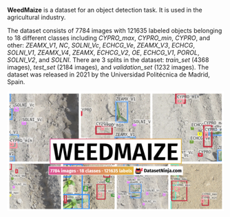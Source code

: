 **WeedMaize** is a dataset for an object detection task. It is used in the agricultural industry. 

The dataset consists of 7784 images with 121635 labeled objects belonging to 18 different classes including *CYPRO_max*, *CYPRO_min*, *CYPRO*, and other: *ZEAMX_V1*, *NC*, *SOLNI_Vc*, *ECHCG_Ve*, *ZEAMX_V3*, *ECHCG*, *SOLNI_V1*, *ZEAMX_V4*, *ZEAMX*, *ECHCG_V2*, *OE*, *ECHCG_V1*, *POROL*, *SOLNI_V2*, and *SOLNI*. There are 3 splits in the dataset: *train_set* (4368 images), *test_set* (2184 images), and *validation_set* (1232 images). The dataset was released in 2021 by the Universidad Politécnica de Madrid, Spain.

<img src="https://github.com/dataset-ninja/weedmaize/raw/main/visualizations/poster.png">
